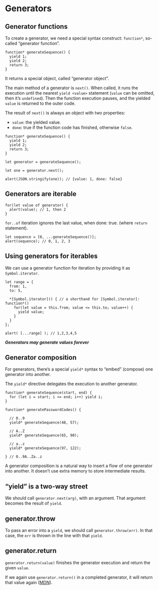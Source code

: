 # Generators

## Generator functions

To create a generator, we need a special syntax construct: `function*`, so-called “generator function”.

```
function* generateSequence() {
  yield 1;
  yield 2;
  return 3;
}
```

It returns a special object, called “generator object”.

The main method of a generator is `next()`. When called, it runs the execution until the nearest `yield <value>` statement (`value` can be omitted, then it’s `undefined`). Then the function execution pauses, and the yielded `value` is returned to the outer code.

The result of `next()` is always an object with two properties:

- `value`: the yielded value. 
- `done`: true if the function code has finished, otherwise `false`.

```
function* generateSequence() {
  yield 1;
  yield 2;
  return 3;
}

let generator = generateSequence();

let one = generator.next();

alert(JSON.stringify(one)); // {value: 1, done: false}
```

## Generators are iterable

```
for(let value of generator) {
  alert(value); // 1, then 2
}
```

`for..of` iteration ignores the last value, when done: true. (where `return` statement).

```
let sequence = [0, ...generateSequence()];
alert(sequence); // 0, 1, 2, 3
```

## Using generators for iterables

We can use a generator function for iteration by providing it as `Symbol.iterator`.

```
let range = {
  from: 1,
  to: 5,

  *[Symbol.iterator]() { // a shorthand for [Symbol.iterator]: function*()
    for(let value = this.from; value <= this.to; value++) {
      yield value;
    }
  }
};

alert( [...range] ); // 1,2,3,4,5
```

***Generators may generate values forever***

## Generator composition

For generators, there’s a special `yield*` syntax to “embed” (compose) one generator into another.

The `yield*` directive delegates the execution to another generator.

```
function* generateSequence(start, end) {
  for (let i = start; i <= end; i++) yield i;
}

function* generatePasswordCodes() {

  // 0..9
  yield* generateSequence(48, 57);

  // A..Z
  yield* generateSequence(65, 90);

  // a..z
  yield* generateSequence(97, 122);

} // 0..9A..Za..z
```

A generator composition is a natural way to insert a flow of one generator into another. It doesn’t use extra memory to store intermediate results.

## “yield” is a two-way street

We should call `generator.next(arg)`, with an argument. That argument becomes the result of `yield`.

## generator.throw

To pass an error into a `yield`, we should call `generator.throw(err)`. In that case, the `err` is thrown in the line with that `yield`.

## generator.return

`generator.return(value)` finishes the generator execution and return the given `value`.

If we again use `generator.return()` in a completed generator, it will return that value again ([MDN](https://developer.mozilla.org/en-US/docs/Web/JavaScript/Reference/Global_Objects/Generator/return)).

